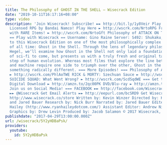 ```yaml
---
title: The Philosophy of GHOST IN THE SHELL – Wisecrack Edition
date: "2019-10-11T16:17:16+08:00"
type: video
description: 'Join Wisecrack! Subscribe! ►► http://bit.ly/1y8Veir Play the Officially
  Licensed RPG by Bandai Namco! Play Here ► http://wscrk.com/NrtoRPG Free Gift Pack
  with RARE Items! ► http://wscrk.com/NrtoGft Philosophy of ATTACK ON TITAN ► http://wscrk.com/PhlAoTWE
  == Play with Wisecrack == Username: Gino Raine Server: S492: Shukaku, One-Tail Welcome
  to this Wisecrack Edition on one of the most philosophically complex animated films
  of all time: Ghost in the Shell. Through the lens of legendary philosopher Georg
  Hegel, we’ll examine how Ghost in the Shell not only laid a foundation for decades
  of sci-fi to come, but presents us with a truly fresh and original take on the next
  step of human evolution. Whereas most films that explore the line between human
  and machine require one side to triumph over the other, Ghost in the Shell suggests
  something radically different. === More Episodes! === Philosophy of ATTACK ON TITAN
  ► http://wscrk.com/PhlAoTWE RICK & MORTY: Szechuan Sauce ► http://wscrk.com/SzhnScWE
  SUICIDE SQUAD: What Went Wrong? ► http://wscrk.com/ScdSqdWE === Get the Movie! ===
  Digital Download ► http://amzn.to/2qc00PK DVD/Blu-ray ► http://amzn.to/2p8Rwuk ===
  Join us on Social Media! === FACEBOOK ►► http://facebook.com/WisecrackEDU TWITTER
  ►► @Wisecrack Get Email Alerts ►► http://eepurl.com/bcSRD9 Get Wisecrack Gear! ►►
  http://www.wisecrack.co/store Written by: Kevin Winzer Directed by: Kevin Winzer
  and Jared Bauer Research by: Nick Burr Narrated by: Jared Bauer Edited by: Ryan
  Hailey (http://www.ryanhaileydotcom.com/) Assistant Editor: Andrew Nishimura Motion
  Graphics by: Drew Levin Produced by: Jacob Salamon © 2017 Wisecrack, Inc.'
publishdate: "2017-04-29T13:00:00.000Z"
url: /wisecrack/5Y2yHDBaPsk/
providers:
  youtube:
    id: 5Y2yHDBaPsk
---
```

